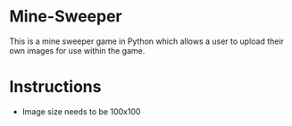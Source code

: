 # Mine-Sweeper
This is a mine sweeper game in Python which allows a user to upload their own images for use within the game.

# Instructions
- Image size needs to be 100x100
